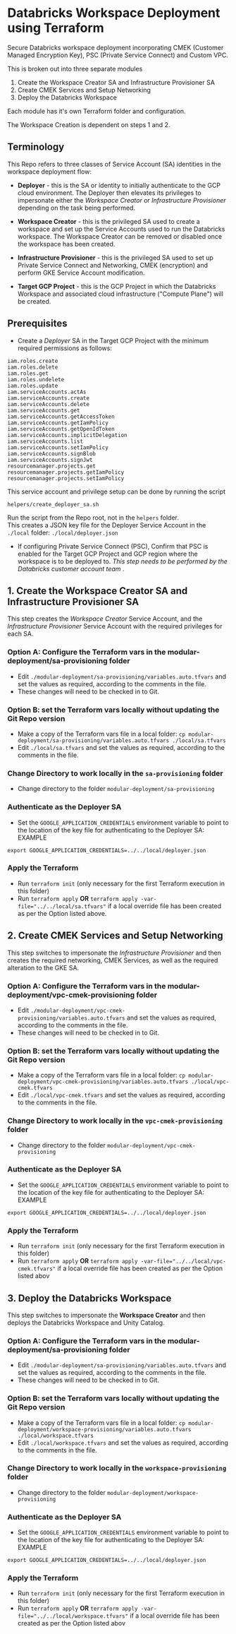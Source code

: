 

# Databricks Workspace Deployment using Terraform 

Secure Databricks workspace deployment incorporating CMEK (Customer Managed Encryption Key), PSC (Private Service Connect) and Custom VPC.

This is broken out into three separate modules
1. Create the Workspace Creator SA and Infrastructure Provisioner SA
2. Create CMEK Services and Setup Networking
3. Deploy the Databricks Workspace

Each module has it's own Terraform folder and configuration.

The Workspace Creation is dependent on steps 1 and 2.

## Terminology

This Repo refers to three classes of Service Account (SA) identities in the workspace deployment flow:

+ **Deployer** - this is the SA or identity to initially authenticate to the GCP cloud environment.  The Deployer then elevates its privileges to impersonate either the *Workspace Creator* or *Infrastructure Provisioner* depending on the task being performed.
+ **Workspace Creator** - this is the privileged SA used to create a workspace and set up the Service Accounts used to run the Databricks workspace. The Workspace Creator can be removed or disabled once the workspace has been created.
+ **Infrastructure Provisioner** - this is the privileged SA used to set up Private Service Connect and Networking, CMEK (encryption) and perform GKE Service Account modification. 
  
  
+ **Target GCP Project** - this is the GCP Project in which the Databricks Workspace and associated cloud infrastructure ("Compute Plane") will be created.  

## Prerequisites  

+ Create a *Deployer* SA in the Target GCP Project with the minimum required permissions as follows:
```
iam.roles.create
iam.roles.delete
iam.roles.get
iam.roles.undelete
iam.roles.update
iam.serviceAccounts.actAs
iam.serviceAccounts.create
iam.serviceAccounts.delete
iam.serviceAccounts.get
iam.serviceAccounts.getAccessToken
iam.serviceAccounts.getIamPolicy
iam.serviceAccounts.getOpenIdToken
iam.serviceAccounts.implicitDelegation
iam.serviceAccounts.list
iam.serviceAccounts.setIamPolicy
iam.serviceAccounts.signBlob
iam.serviceAccounts.signJwt
resourcemanager.projects.get
resourcemanager.projects.getIamPolicy
resourcemanager.projects.setIamPolicy
```

This service account and privilege setup can be done by running the script

```
helpers/create_deployer_sa.sh
```
Run the script from the Repo root, not in the `helpers` folder.   
This creates a JSON key file for the Deployer Service Account in the `./local` folder: `./local/deployer.json`
   
   
+ If configuring Private Service Connect (PSC), Confirm that PSC is enabled for the Target GCP Project and GCP region where the workspace is to be deployed to.  *This step needs to be performed by the Databricks customer account team* .


## 1. Create the Workspace Creator SA and Infrastructure Provisioner SA
This step creates the *Workspace Creator* Service Account, and the *Infrastructure Provisioner* Service Account with the required privileges for each SA.

### Option A: Configure the Terraform vars in the modular-deployment/sa-provisioning folder
+ Edit `./modular-deployment/sa-provisioning/variables.auto.tfvars` and set the values as required, according to the comments in the file.
+ These changes will need to be checked in to Git.

### Option B: set the Terraform vars locally without updating the Git Repo version
+ Make a copy of the Terraform vars file in a local folder: `cp modular-deployment/sa-provisioning/variables.auto.tfvars ./local/sa.tfvars`
+ Edit `./local/sa.tfvars` and set the values as required, according to the comments in the file.

### Change Directory to work locally in the `sa-provisioning` folder
+ Change directory to the folder `modular-deployment/sa-provisioning`

### Authenticate as the Deployer SA
+ Set the `GOOGLE_APPLICATION_CREDENTIALS` environment variable to point to the location of the key file for authenticating to the Deployer SA:  
EXAMPLE
```
export GOOGLE_APPLICATION_CREDENTIALS=../../local/deployer.json
```

### Apply the Terraform

+ Run `terraform init` (only necessary for the first Terraform execution in this folder)
+ Run `terraform apply` **OR** `terraform apply -var-file="../../local/sa.tfvars"` if a local override file has been created as per the Option listed above.



## 2. Create CMEK Services and Setup Networking
This step switches to impersonate the *Infrastructure Provisioner* and then creates the required networking, CMEK Services, as well as the required alteration to the GKE SA.

### Option A: Configure the Terraform vars in the modular-deployment/vpc-cmek-provisioning folder
+ Edit `./modular-deployment/vpc-cmek-provisioning/variables.auto.tfvars` and set the values as required, according to the comments in the file.
+ These changes will need to be checked in to Git.

### Option B: set the Terraform vars locally without updating the Git Repo version
+ Make a copy of the Terraform vars file in a local folder: `cp modular-deployment/vpc-cmek-provisioning/variables.auto.tfvars ./local/vpc-cmek.tfvars`
+ Edit `./local/vpc-cmek.tfvars` and set the values as required, according to the comments in the file.

### Change Directory to work locally in the `vpc-cmek-provisioning` folder
+ Change directory to the folder `modular-deployment/vpc-cmek-provisioning`

### Authenticate as the Deployer SA
+ Set the `GOOGLE_APPLICATION_CREDENTIALS` environment variable to point to the location of the key file for authenticating to the Deployer SA:   
EXAMPLE
```
export GOOGLE_APPLICATION_CREDENTIALS=../../local/deployer.json
```

### Apply the Terraform
+ Run `terraform init` (only necessary for the first Terraform execution in this folder)
+ Run `terraform apply` **OR** `terraform apply -var-file="../../local/vpc-cmek.tfvars"` if a local override file has been created as per the Option listed abov




## 3. Deploy the Databricks Workspace
This step switches to impersonate the **Workspace Creator** and then deploys the Databricks  Workspace and Unity Catalog.

### Option A: Configure the Terraform vars in the modular-deployment/sa-provisioning folder
+ Edit `./modular-deployment/sa-provisioning/variables.auto.tfvars` and set the values as required, according to the comments in the file.
+ These changes will need to be checked in to Git.

### Option B: set the Terraform vars locally without updating the Git Repo version
+ Make a copy of the Terraform vars file in a local folder: `cp modular-deployment/workspace-provisioning/variables.auto.tfvars ./local/workspace.tfvars`
+ Edit `./local/workspace.tfvars` and set the values as required, according to the comments in the file.

### Change Directory to work locally in the `workspace-provisioning` folder
+ Change directory to the folder `modular-deployment/workspace-provisioning`

### Authenticate as the Deployer SA
+ Set the `GOOGLE_APPLICATION_CREDENTIALS` environment variable to point to the location of the key file for authenticating to the Deployer SA:   
EXAMPLE
```
export GOOGLE_APPLICATION_CREDENTIALS=../../local/deployer.json
```

### Apply the Terraform
+ Run `terraform init` (only necessary for the first Terraform execution in this folder)
+ Run `terraform apply` **OR** `terraform apply -var-file="../../local/workspace.tfvars"` if a local override file has been created as per the Option listed abov


